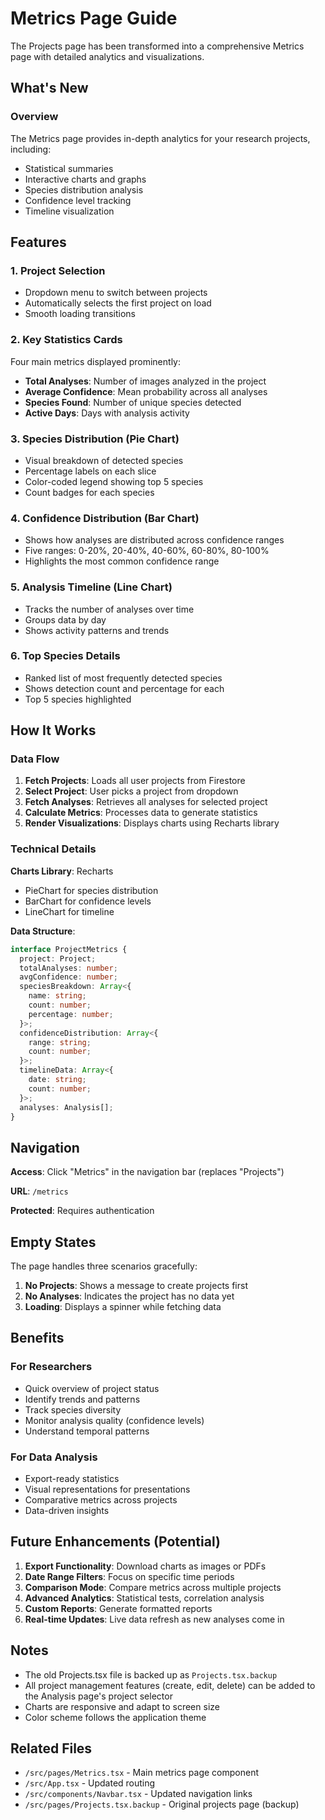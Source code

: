 # Metrics Page Guide

The Projects page has been transformed into a comprehensive Metrics page with detailed analytics and visualizations.

## What's New

### Overview
The Metrics page provides in-depth analytics for your research projects, including:
- Statistical summaries
- Interactive charts and graphs
- Species distribution analysis
- Confidence level tracking
- Timeline visualization

## Features

### 1. **Project Selection**
- Dropdown menu to switch between projects
- Automatically selects the first project on load
- Smooth loading transitions

### 2. **Key Statistics Cards**
Four main metrics displayed prominently:
- **Total Analyses**: Number of images analyzed in the project
- **Average Confidence**: Mean probability across all analyses
- **Species Found**: Number of unique species detected
- **Active Days**: Days with analysis activity

### 3. **Species Distribution (Pie Chart)**
- Visual breakdown of detected species
- Percentage labels on each slice
- Color-coded legend showing top 5 species
- Count badges for each species

### 4. **Confidence Distribution (Bar Chart)**
- Shows how analyses are distributed across confidence ranges
- Five ranges: 0-20%, 20-40%, 40-60%, 60-80%, 80-100%
- Highlights the most common confidence range

### 5. **Analysis Timeline (Line Chart)**
- Tracks the number of analyses over time
- Groups data by day
- Shows activity patterns and trends

### 6. **Top Species Details**
- Ranked list of most frequently detected species
- Shows detection count and percentage for each
- Top 5 species highlighted

## How It Works

### Data Flow
1. **Fetch Projects**: Loads all user projects from Firestore
2. **Select Project**: User picks a project from dropdown
3. **Fetch Analyses**: Retrieves all analyses for selected project
4. **Calculate Metrics**: Processes data to generate statistics
5. **Render Visualizations**: Displays charts using Recharts library

### Technical Details

**Charts Library**: Recharts
- PieChart for species distribution
- BarChart for confidence levels
- LineChart for timeline

**Data Structure**:
```typescript
interface ProjectMetrics {
  project: Project;
  totalAnalyses: number;
  avgConfidence: number;
  speciesBreakdown: Array<{
    name: string;
    count: number;
    percentage: number;
  }>;
  confidenceDistribution: Array<{
    range: string;
    count: number;
  }>;
  timelineData: Array<{
    date: string;
    count: number;
  }>;
  analyses: Analysis[];
}
```

## Navigation

**Access**: Click "Metrics" in the navigation bar (replaces "Projects")

**URL**: `/metrics`

**Protected**: Requires authentication

## Empty States

The page handles three scenarios gracefully:
1. **No Projects**: Shows a message to create projects first
2. **No Analyses**: Indicates the project has no data yet
3. **Loading**: Displays a spinner while fetching data

## Benefits

### For Researchers
- Quick overview of project status
- Identify trends and patterns
- Track species diversity
- Monitor analysis quality (confidence levels)
- Understand temporal patterns

### For Data Analysis
- Export-ready statistics
- Visual representations for presentations
- Comparative metrics across projects
- Data-driven insights

## Future Enhancements (Potential)

1. **Export Functionality**: Download charts as images or PDFs
2. **Date Range Filters**: Focus on specific time periods
3. **Comparison Mode**: Compare metrics across multiple projects
4. **Advanced Analytics**: Statistical tests, correlation analysis
5. **Custom Reports**: Generate formatted reports
6. **Real-time Updates**: Live data refresh as new analyses come in

## Notes

- The old Projects.tsx file is backed up as `Projects.tsx.backup`
- All project management features (create, edit, delete) can be added to the Analysis page's project selector
- Charts are responsive and adapt to screen size
- Color scheme follows the application theme

## Related Files

- `/src/pages/Metrics.tsx` - Main metrics page component
- `/src/App.tsx` - Updated routing
- `/src/components/Navbar.tsx` - Updated navigation links
- `/src/pages/Projects.tsx.backup` - Original projects page (backup)


